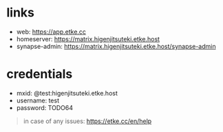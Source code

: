 # links

* web: https://app.etke.cc
* homeserver: https://matrix.higenjitsuteki.etke.host
* synapse-admin: https://matrix.higenjitsuteki.etke.host/synapse-admin

# credentials

* mxid: @test:higenjitsuteki.etke.host
* username: test
* password: TODO64

> in case of any issues: https://etke.cc/en/help